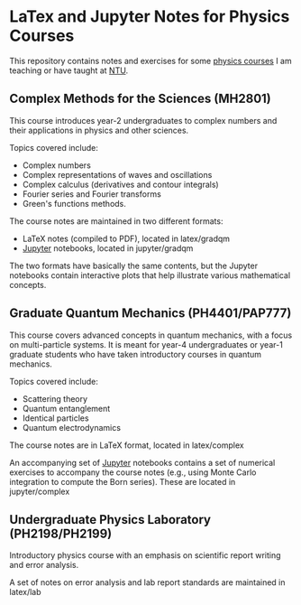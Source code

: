 # LaTex and Jupyter Notes for Physics Courses

This repository contains notes and exercises for some [physics courses](http://www1.spms.ntu.edu.sg/~ydchong/teaching.html) I am teaching or have taught at [NTU](http://www.ntu.edu.sg).

## Complex Methods for the Sciences (MH2801)

This course introduces year-2 undergraduates to complex numbers and
their applications in physics and other sciences.

Topics covered include:

* Complex numbers
* Complex representations of waves and oscillations
* Complex calculus (derivatives and contour integrals)
* Fourier series and Fourier transforms
* Green's functions methods.

The course notes are maintained in two different formats:

* LaTeX notes (compiled to PDF), located in latex/gradqm
* [Jupyter](https://jupyter.org/) notebooks, located in jupyter/gradqm

The two formats have basically the same contents, but the Jupyter notebooks contain interactive plots that help illustrate various mathematical concepts.

## Graduate Quantum Mechanics (PH4401/PAP777)

This course covers advanced concepts in quantum mechanics, with a focus on multi-particle systems. It is meant for year-4 undergraduates or year-1 graduate students who have taken introductory courses in quantum mechanics.

Topics covered include:

* Scattering theory
* Quantum entanglement
* Identical particles
* Quantum electrodynamics

The course notes are in LaTeX format, located in latex/complex

An accompanying set of [Jupyter](https://jupyter.org/) notebooks
contains a set of numerical exercises to accompany the course notes
(e.g., using Monte Carlo integration to compute the Born
series). These are located in jupyter/complex

## Undergraduate Physics Laboratory (PH2198/PH2199)

Introductory physics course with an emphasis on scientific report
writing and error analysis.

A set of notes on error analysis and lab report standards are
maintained in latex/lab
